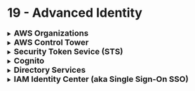 # 19 - Advanced Identity

<details>
  	<summary>
		<strong>
			<font size=4>
				AWS Organizations
			</font>
		</strong>
	</summary>
	<font size=4>
		Create and manage multiple AWS accounts
	</font>
	<br>
	<font size=4>
		&nbsp;&nbsp;&nbsp;&nbsp; - <strong>Service Control Policies (SCP)</strong> = Control the API actions privileges for an account
	</font>
	<br>
	<font size=4>
		&nbsp;&nbsp;&nbsp;&nbsp; - <strong>Consolidated billing</strong> = Volume discounts in a single monthly bill for multiple AWS accounts; Tiered pricing choices 
	</font>
</details>
<details>
  	<summary>
		<strong>
			<font size=4>
				AWS Control Tower
			</font>
		</strong>
	</summary>
	<font size=4>
		Automated best practice blueprints to build multi-account environments quickly and easily
	</font>
</details>
<details>
  	<summary>
		<strong>
			<font size=4>
				Security Token Sevice (STS)
			</font>
		</strong>
	</summary>
	<font size=4>
		Temporary, limited privilege credentials to access AWS resources
	</font>
</details>
<details>
  	<summary>
		<strong>
			<font size=4>
				Cognito
			</font>
		</strong>
	</summary>
	<font size=4>
		Add user sign-up, sign-in, and access control into applications
	</font>
</details>
<details>
  	<summary>
		<strong>
			<font size=4>
				Directory Services
			</font>
		</strong>
	</summary>
	<font size=4>
		Integrate Microsoft Active Directory into AWS
	</font>
</details>
<details>
  	<summary>
		<strong>
			<font size=4>
				IAM Identity Center (aka Single Sign-On SSO)
			</font>
		</strong>
	</summary>
	<font size=4>
		1 Login for multiple AWS accounts and applications; <strong>Federation</strong> = Use existing corporate credentials
	</font>
</details>